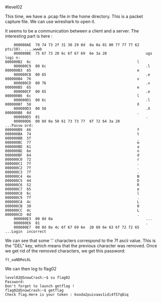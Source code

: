 #level02

This time, we have a .pcap file in the home directory. This is a packet capture file. We can use wireshark to open it.

It seems to be a communication between a client and a server. The interesting part is here : 

	    000000AE  70 74 73 2f 31 30 29 0d  0a 0a 01 00 77 77 77 62   pts/10). ....wwwb
	    000000BE  75 67 73 20 6c 6f 67 69  6e 3a 20                  ugs logi n:
	000000B2  6c                                                 l
	    000000C9  00 6c                                              .l
	000000B3  65                                                 e
	    000000CB  00 65                                              .e
	000000B4  76                                                 v
	    000000CD  00 76                                              .v
	000000B5  65                                                 e
	    000000CF  00 65                                              .e
	000000B6  6c                                                 l
	    000000D1  00 6c                                              .l
	000000B7  58                                                 X
	    000000D3  00 58                                              .X
	000000B8  0d                                                 .
	    000000D5  01                                                 .
	    000000D6  00 0d 0a 50 61 73 73 77  6f 72 64 3a 20            ...Passw ord:
	000000B9  66                                                 f
	000000BA  74                                                 t
	000000BB  5f                                                 _
	000000BC  77                                                 w
	000000BD  61                                                 a
	000000BE  6e                                                 n
	000000BF  64                                                 d
	000000C0  72                                                 r
	000000C1  7f                                                 .
	000000C2  7f                                                 .
	000000C3  7f                                                 .
	000000C4  4e                                                 N
	000000C5  44                                                 D
	000000C6  52                                                 R
	000000C7  65                                                 e
	000000C8  6c                                                 l
	000000C9  7f                                                 .
	000000CA  4c                                                 L
	000000CB  30                                                 0
	000000CC  4c                                                 L
	000000CD  0d                                                 .
	    000000E3  00 0d 0a                                           ...
	    000000E6  01                                                 .
	    000000E7  00 0d 0a 4c 6f 67 69 6e  20 69 6e 63 6f 72 72 65   ...Login  incorrect

We can see that some '.' characters correspond to the 7f ascii value. This is the "DEL" key, which means that the previous character was removed.
Once we get rid of the removed characters, we get this password:

	ft_waNDReL0L

We can then log to flag02

	level02@SnowCrash:~$ su flag02
	Password: 
	Don't forget to launch getflag !
	flag02@SnowCrash:~$ getflag
	Check flag.Here is your token : kooda2puivaav1idi4f57q8iq
